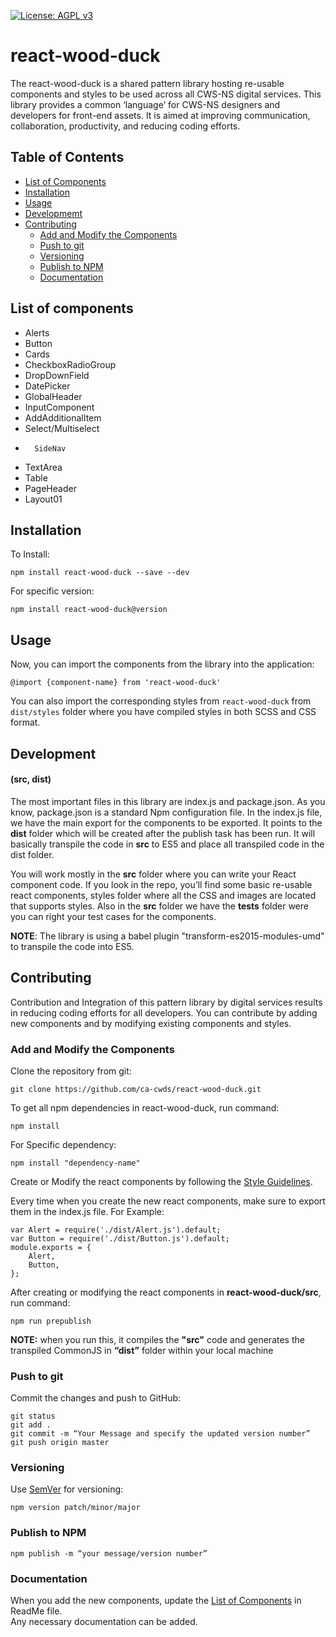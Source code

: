 [![License: AGPL v3](https://img.shields.io/badge/License-AGPL%20v3-blue.svg)](https://www.gnu.org/licenses/agpl-3.0)

# react-wood-duck

The react-wood-duck is a shared pattern library hosting re-usable components and styles to be used across all CWS-NS digital services. This library provides a common ‘language’ for CWS-NS designers and developers for front-end assets. It is aimed at improving communication, collaboration, productivity, and reducing coding efforts.

## Table of Contents

* [List of Components](#list-of-components)
* [Installation](#installation)
* [Usage](#usage)
* [Developmemt](#development)
* [Contributing](#contributing)
	* [Add and Modify the Components](#add-and-modify-the-components)
	* [Push to git](#push-to-git)
	* [Versioning](#versioning)
	* [Publish to NPM](#publish-to-npm)
	* [Documentation](#documentation)

## List of components

*	Alerts
*	Button
*	Cards
*	CheckboxRadioGroup
*	DropDownField
*	DatePicker
*	GlobalHeader
*	InputComponent
*	AddAdditionalItem
*	Select/Multiselect
*       SideNav
*	TextArea
*	Table
*   PageHeader
*	Layout01

## Installation

To Install:

	npm install react-wood-duck --save --dev

For specific version:

	npm install react-wood-duck@version

## Usage

Now, you can import the components from the library into the application:

	@import {component-name} from 'react-wood-duck'

You can also import the corresponding styles from `react-wood-duck` from `dist/styles` folder where you have compiled styles in both SCSS and CSS format.

## Development
#### (src, dist)

The most important files in this library are index.js and package.json. As you know, package.json is a standard Npm configuration file. In the index.js file, we have the main export for the components to be exported. It points to the **dist** folder which will be created after the publish task has been run. It will basically transpile the code in **src** to ES5 and place all transpiled code in the dist folder.

You will work mostly in the **src** folder where you can write your React component code. If you look in the repo, you’ll find some basic re-usable react components, styles folder where all the CSS and images are located that supports styles. Also in the **src** folder we have the __tests__ folder were you can right your test cases for the components.

**NOTE**: The library is using a babel plugin "transform-es2015-modules-umd" to transpile the code into ES5.

## Contributing

Contribution and Integration of this pattern library by digital services results in reducing coding efforts for all developers. You can contribute by adding new components and by modifying existing components and styles.

### Add and Modify the Components

Clone the repository from git:

	git clone https://github.com/ca-cwds/react-wood-duck.git

To get all npm dependencies in react-wood-duck, run command:

	npm install 
	
For Specific dependency: 

	npm install "dependency-name" 

Create or Modify the react components by following the [Style Guidelines](https://github.com/airbnb/javascript/tree/master/react).

Every time when you create the new react components, make sure to export them in the index.js file.
For Example:

	var Alert = require('./dist/Alert.js').default;
	var Button = require('./dist/Button.js').default;
	module.exports = {
		Alert,
		Button,
	};
		
After creating or modifying the react components in **react-wood-duck/src**,
run command:

	npm run prepublish
	
**NOTE:** when you run this, it compiles the **"src"** code and generates the transpiled CommonJS in **“dist”** folder within your local machine 
        
### Push to git

Commit the changes and push to GitHub:
        
	git status 
	git add . 
	git commit -m “Your Message and specify the updated version number” 
	git push origin master  
 	
### Versioning

Use [SemVer](http://semver.org/) for versioning:

	npm version patch/minor/major
	
### Publish to NPM

	npm publish -m “your message/version number”
	
### Documentation

When you add the new components, update the [List of Components](#list-of-components) in ReadMe file.			
Any necessary documentation can be added.
